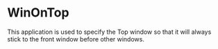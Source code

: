 # WinOnTop

This application is used to specify the Top window so that it will always stick to the front window before other windows.